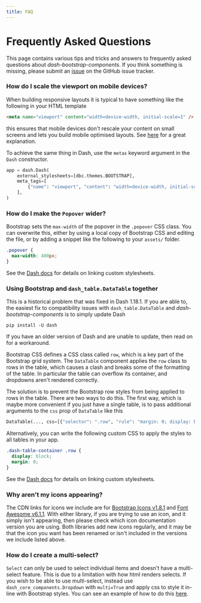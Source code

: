 ```yaml
---
title: FAQ
---
```


# Frequently Asked Questions

This page contains various tips and tricks and answers to frequently asked questions about _dash-bootstrap-components_. If you think something is missing, please submit an [issue][issue] on the GitHub issue tracker.

### How do I scale the viewport on mobile devices?

When building responsive layouts it is typical to have something like the following in your HTML template

```html
<meta name="viewport" content="width=device-width, initial-scale=1" />
```

this ensures that mobile devices don't rescale your content on small screens and lets you build mobile optimised layouts. See [here](https://developer.mozilla.org/en-US/docs/Mozilla/Mobile/Viewport_meta_tag) for a great explanation.

To achieve the same thing in Dash, use the `metas` keyword argument in the `Dash` constructor.

```python
app = dash.Dash(
    external_stylesheets=[dbc.themes.BOOTSTRAP],
    meta_tags=[
        {"name": "viewport", "content": "width=device-width, initial-scale=1"},
    ],
)
```

### How do I make the `Popover` wider?

Bootstrap sets the `max-width` of the popover in the `.popover` CSS class. You can overwrite this, either by using a local copy of Bootstrap CSS and editing the file, or by adding a snippet like the following to your `assets/` folder.

```css
.popover {
  max-width: 400px;
}
```

See the [Dash docs](https://dash.plotly.com/external-resources) for details on linking custom stylesheets.

### Using Bootstrap and `dash_table.DataTable` together

This is a historical problem that was fixed in Dash 1.18.1. If you are able to, the easiest fix to compatibility issues with `dash_table.DataTable` and _dash-bootstrap-components_ is to simply update Dash

```
pip install -U dash
```

If you have an older version of Dash and are unable to update, then read on for a workaround.

Bootstrap CSS defines a CSS class called `row`, which is a key part of the Bootstrap grid system. The `DataTable` component applies the `row` class to rows in the table, which causes a clash and breaks some of the formatting of the table. In particular the table can overflow its container, and dropdowns aren't rendered correctly.

The solution is to prevent the Bootstrap row styles from being applied to rows in the table. There are two ways to do this. The first way, which is maybe more convenient if you just have a single table, is to pass additional arguments to the `css` prop of `DataTable` like this

```python
DataTable(..., css=[{"selector": ".row", "rule": "margin: 0; display: block"}])
```

Alternatively, you can write the following custom CSS to apply the styles to all tables in your app.

```css
.dash-table-container .row {
  display: block;
  margin: 0;
}
```

See the [Dash docs](https://dash.plotly.com/external-resources) for details on linking custom stylesheets.

### Why aren't my icons appearing?

The CDN links for icons we include are for [Bootstrap Icons v1.8.1](https://icons.getbootstrap.com/) and [Font Awesome v6.1.1](https://fontawesome.com/). With either library, if you are trying to use an icon, and it simply isn't appearing, then please check which icon documentation version you are using. Both libraries add new icons regularly, and it may be that the icon you want has been renamed or isn't included in the versions we include listed above.

### How do I create a multi-select?

`Select` can only be used to select individual items and doesn't have a multi-select feature. This is due to a limitation with how html renders selects. If you wish to be able to use multi-select, instead use `dash_core_components.Dropdown` with `multi=True` and apply css to style it in-line with Bootstrap styles. You can see an example of how to do this [here](https://github.com/tcbegley/dash-bootstrap-css).

[issue]: https://github.com/dbc-team/dash-bootstrap-components/issues/new?template=feature.md
